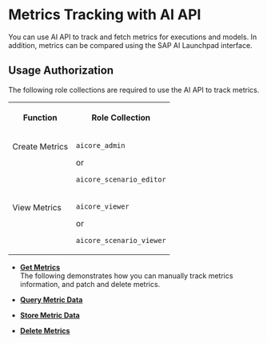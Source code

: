 <!-- loio9a335bd5b45342bc89c0890b802709f5 -->

# Metrics Tracking with AI API

You can use AI API to track and fetch metrics for executions and models. In addition, metrics can be compared using the SAP AI Launchpad interface.



## Usage Authorization

The following role collections are required to use the AI API to track metrics.


<table>
<tr>
<th valign="top">

Function

</th>
<th valign="top">

Role Collection

</th>
</tr>
<tr>
<td valign="top">

Create Metrics

</td>
<td valign="top">

`aicore_admin`

or

`aicore_scenario_editor`

</td>
</tr>
<tr>
<td valign="top">

View Metrics

</td>
<td valign="top">

`aicore_viewer`

or

`aicore_scenario_viewer`

</td>
</tr>
</table>

-   **[Get Metrics](get-metrics-44d73d4.md "The
		following demonstrates how you can manually track metrics information, and patch and delete metrics.")**  
The following demonstrates how you can manually track metrics information, and patch and delete metrics.
-   **[Query Metric Data](query-metric-data-f25046f.md "")**  

-   **[Store Metric Data](store-metric-data-ab04f04.md "")**  

-   **[Delete Metrics](delete-metrics-1474d43.md "")**  


